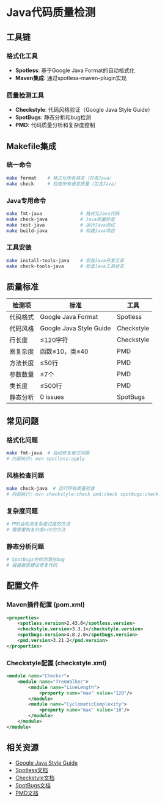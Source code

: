 # Java代码质量检测

## 工具链

### 格式化工具
- **Spotless**: 基于Google Java Format的自动格式化
- **Maven集成**: 通过spotless-maven-plugin实现

### 质量检测工具
- **Checkstyle**: 代码风格验证（Google Java Style Guide）
- **SpotBugs**: 静态分析和bug检测
- **PMD**: 代码质量分析和复杂度控制

## Makefile集成

### 统一命令
```bash
make format    # 格式化所有语言（包含Java）
make check     # 检查所有语言质量（包含Java）
```

### Java专用命令
```bash
make fmt-java              # 格式化Java代码
make check-java            # Java质量检查
make test-java             # 运行Java测试
make build-java            # 构建Java项目
```

### 工具安装
```bash
make install-tools-java    # 安装Java开发工具
make check-tools-java      # 检查Java工具状态
```

## 质量标准

| 检测项 | 标准 | 工具 |
|--------|------|------|
| 代码格式 | Google Java Format | Spotless |
| 代码风格 | Google Java Style Guide | Checkstyle |
| 行长度 | ≤120字符 | Checkstyle |
| 圈复杂度 | 函数≤10，类≤40 | PMD |
| 方法长度 | ≤50行 | PMD |
| 参数数量 | ≤7个 | PMD |
| 类长度 | ≤500行 | PMD |
| 静态分析 | 0 issues | SpotBugs |

## 常见问题

### 格式化问题
```bash
make fmt-java  # 自动修复格式问题
# 内部执行: mvn spotless:apply
```

### 风格检查问题
```bash
make check-java  # 运行所有质量检查
# 内部执行: mvn checkstyle:check pmd:check spotbugs:check
```

### 复杂度问题
```bash
# PMD会检测复杂度过高的方法
# 需要重构复杂度>10的方法
```

### 静态分析问题
```bash
# SpotBugs会检测潜在bug
# 根据报告建议修复代码
```

## 配置文件

### Maven插件配置 (pom.xml)
```xml
<properties>
    <spotless.version>2.43.0</spotless.version>
    <checkstyle.version>3.3.1</checkstyle.version>
    <spotbugs.version>4.8.2.0</spotbugs.version>
    <pmd.version>3.21.2</pmd.version>
</properties>
```

### Checkstyle配置 (checkstyle.xml)
```xml
<module name="Checker">
    <module name="TreeWalker">
        <module name="LineLength">
            <property name="max" value="120"/>
        </module>
        <module name="CyclomaticComplexity">
            <property name="max" value="10"/>
        </module>
    </module>
</module>
```

## 相关资源

- [Google Java Style Guide](https://google.github.io/styleguide/javaguide.html)
- [Spotless文档](https://github.com/diffplug/spotless)
- [Checkstyle文档](https://checkstyle.sourceforge.io/)
- [SpotBugs文档](https://spotbugs.github.io/)
- [PMD文档](https://pmd.github.io/)